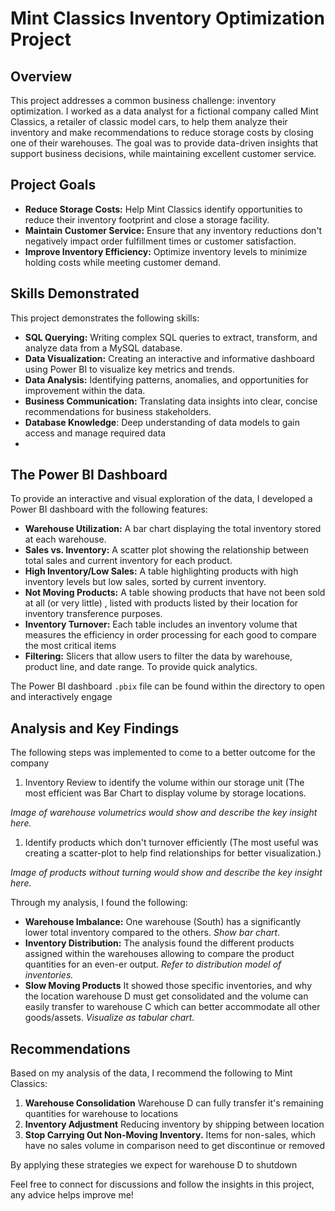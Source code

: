 # Mint Classics Inventory Optimization Project

## Overview

This project addresses a common business challenge: inventory optimization. I worked as a data analyst for a fictional company called Mint Classics, a retailer of classic model cars, to help them analyze their inventory and make recommendations to reduce storage costs by closing one of their warehouses. The goal was to provide data-driven insights that support business decisions, while maintaining excellent customer service.

## Project Goals

*   **Reduce Storage Costs:** Help Mint Classics identify opportunities to reduce their inventory footprint and close a storage facility.
*   **Maintain Customer Service:** Ensure that any inventory reductions don't negatively impact order fulfillment times or customer satisfaction.
*   **Improve Inventory Efficiency:** Optimize inventory levels to minimize holding costs while meeting customer demand.

## Skills Demonstrated

This project demonstrates the following skills:

*   **SQL Querying:** Writing complex SQL queries to extract, transform, and analyze data from a MySQL database.
*   **Data Visualization:** Creating an interactive and informative dashboard using Power BI to visualize key metrics and trends.
*   **Data Analysis:** Identifying patterns, anomalies, and opportunities for improvement within the data.
*   **Business Communication:** Translating data insights into clear, concise recommendations for business stakeholders.
*   **Database Knowledge**: Deep understanding of data models to gain access and manage required data
*   

## The Power BI Dashboard

To provide an interactive and visual exploration of the data, I developed a Power BI dashboard with the following features:

*   **Warehouse Utilization:** A bar chart displaying the total inventory stored at each warehouse.
*   **Sales vs. Inventory:** A scatter plot showing the relationship between total sales and current inventory for each product.
*   **High Inventory/Low Sales:** A table highlighting products with high inventory levels but low sales, sorted by current inventory.
*   **Not Moving Products:** A table showing products that have not been sold at all (or very little) , listed with products listed by their location for inventory transference purposes.
*   **Inventory Turnover:** Each table includes an inventory volume that measures the efficiency in order processing for each good to compare the most critical items
*   **Filtering:** Slicers that allow users to filter the data by warehouse, product line, and date range.
   To provide quick analytics.

The Power BI dashboard `.pbix` file can be found within the directory to open and interactively engage




## Analysis and Key Findings

The following steps was implemented to come to a better outcome for the company

1. Inventory Review to identify the volume within our storage unit (The most efficient was Bar Chart to display volume by storage locations.

*Image of warehouse volumetrics would show and describe the key insight here.*
1. Identify products which don't turnover efficiently (The most useful was creating a scatter-plot to help find relationships for better visualization.)

*Image of products without turning would show and describe the key insight here.*

Through my analysis, I found the following:

*   **Warehouse Imbalance:**  One warehouse (South) has a significantly lower total inventory compared to the others. *Show bar chart*.
*   **Inventory Distribution:** The analysis found the different products assigned within the warehouses allowing to compare the product quantities for an even-er output. *Refer to distribution model of inventories.*
*   **Slow Moving Products** It showed those specific inventories, and why the location warehouse D must get consolidated and the volume can easily transfer to warehouse C which can better accommodate all other goods/assets. *Visualize as tabular chart.*


## Recommendations

Based on my analysis of the data, I recommend the following to Mint Classics:

1.  **Warehouse Consolidation** Warehouse D can fully transfer it's remaining quantities for warehouse to locations
2.  **Inventory Adjustment** Reducing inventory by shipping between location
3.  **Stop Carrying Out Non-Moving Inventory.** Items for non-sales, which have no sales volume in comparison need to get discontinue or removed

By applying these strategies we expect for warehouse D to shutdown




Feel free to connect for discussions and follow the insights in this project, any advice helps improve me!
